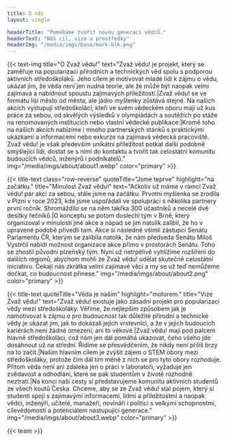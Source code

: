 ```yaml
---
title: O nás
layout: single

headerTitle: "Pomáháme tvořit novou generaci vědců."
headerText: "Náš cíl, vize a prostředky"
headerImg: "/media/imgs/base/mark-blk.png"
---
```


{{< text-img 
title="O Zvaž vědu!" 
text="Zvaž vědu! je projekt, který se zaměřuje na popularizaci přírodních a technických věd spolu s podporou aktivních středoškoláků. Jeho cílem je motivovat mladé lidi k zájmu o vědu, ukázat jim, že věda není jen nudná teorie, ale že může být naopak velmi zajímavá a nabídnout spoustu zajímavých příležitostí.|Zvaž vědu! se ve formátu liší město od města, ale jádro myšlenky zůstává stejné. Na našich akcích vystupují středoškoláci, kteří ve svém vědeckém oboru mají už kus práce za sebou, od skvělých výsledků v olympiádách a soutěžích po stáže na renomovaných institucích nebo vlastní vědecké publikace.|Kromě toho na našich akcích nabízíme i mnoho partnerských stánků s praktickými ukázkami a informacemi nebo exkurze na zajímavá vědecká pracoviště. Zvaž vědu! je však především unikátní příležitost potkat další podobně smýšlející lidi, dostat se s nimi do kontaktu a tvořit tak celostátní komunitu budoucích vědců, inženýrů i podnikatelů."
img="/media/imgs/about/about1.webp"
color="primary" >}}

{{< title-text
class="row-reverse"
quoteTitle="Jsme teprve"
highlight="na začátku."
title="Minulost Zvaž vědu!"
text="Ačkoliv už máme v rámci Zvaž vědu! pár akcí za sebou, stále jsme na začátku. Prvotní myšlenka se zrodila v Plzni v roce 2023, kde jsme uspořádali ve spolupráci s několika partnery první ročník. Shromáždilo se na něm takřka 300 účastníků a necelé dvě desítky řečníků.|O konceptu se potom doslechl tým v Brně, který organizoval v minulosti jiné akce a nápad se jim natolik zalíbil, že ho v upravené podobě přivedli tam. Akce si následně všimli zástupci Senátu Parlamentu ČR, kterým se zalíbila natolik, že nám předseda Senátu Miloš Vystrčil nabídl možnost organizace akce přímo v prostorách Senátu. Toho se zhostil původní plzeňský tým. Nyní už netrpělivě vyhlížíme rozšíření do dalších regionů, abychom mohli ze Zvaž vědu! udělat skutečně celostátní iniciativu. Čekají nás zkrátka velmi zajímavé věci a my se už teď nemůžeme dočkat, co budoucnost přinese."
img="/media/imgs/about/about2.png"
color="primary" >}}

{{< title-text
quoteTitle="Věda je naším"
highlight="motorem."
title="Vize Zvaž vědu!"
text="Zvaž vědu! existuje jako zásadní projekt pro popularizaci vědy mezi středoškoláky. Věříme, že nejlepším způsobem jak je namotivovat k zájmu o pro budoucnost tak důležité přírodní a technické vědy je ukázat jim, jak to dokázali jejich vrstevníci, a že v jejich budoucích kariérách není žádné omezení, ani to věkové.|Zvaž vědu! mají pod palcem hlavně středoškoláci, což nám jen dál pomáhá ukazovat, čeho všeho jde dosáhnout už na střední. Řídíme se přesvědčením, že nikdy není příliš brzy na to začít.|Naším hlavním cílem je zvýšit zájem o STEM obory mezi středoškoláky, protože čím dál tím méně z nich se pro tyto obory rozhoduje. Přitom věda není ani zdaleka jen o práci v laboratoři, vyžaduje jen zvědavost a odhodlání, které se pak studentům v životě rozhodně neztratí.|Na konci naší cesty si představujeme komunitu aktivních studentů ze všech koutů Česka. Chceme, aby se ze Zvaž vědu! stal pojem, který si studenti spojí s zajímavými informacemi, lidmi a příležitostmi a naopak vědci, inženýři, učitelé, manažeři, novináři i politici s velkými schopnostmi, cílevědomostí a potenciálem nastupující generace."
img="/media/imgs/about/about3.webp"
color="primary" >}}

{{< team >}}